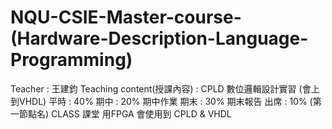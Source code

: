 # NQU-CSIE-Master-course-(Hardware-Description-Language-Programming)
Teacher : 王建鈞
Teaching content(授課內容) : 
                          CPLD 數位邏輯設計實習 (會上到VHDL)
                          平時 : 40%
                          期中 : 20% 期中作業
                          期末 : 30% 期末報告
                          出席 : 10% (第一節點名) 
CLASS 課堂 用FPGA 
           會使用到 CPLD & VHDL 
